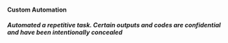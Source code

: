 <h4>Custom Automation</h4>
<h5>Automated a repetitive task. Certain outputs and codes are confidential and  have been intentionally concealed </h5>
